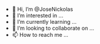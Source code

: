 - 👋 Hi, I’m @JoseNickolas
- 👀 I’m interested in ...
- 🌱 I’m currently learning ...
- 💞️ I’m looking to collaborate on ...
- 📫 How to reach me ...

<!---
JoseNickolas/JoseNickolas is a ✨ special ✨ repository because its `README.md` (this file) appears on your GitHub profile.
You can click the Preview link to take a look at your changes.
--->
